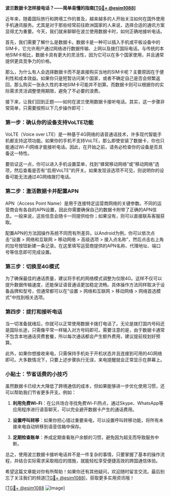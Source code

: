 **波兰数据卡怎样接电话？——简单易懂的指南[[TG💪+ @esim1088](https://t.me/s/esim1088)]**

近年来，随着国际旅行和跨境工作的普及，越来越多的人开始关注如何在国外使用手机通讯服务。尤其是对于那些经常前往欧洲国家的人来说，选择合适的通讯方案显得尤为重要。今天，我们就来聊聊在波兰使用数据卡时，如何正确地接听电话。

首先，我们需要了解什么是数据卡。数据卡是一种可以插入手机或平板设备中的SIM卡，它允许用户通过网络进行数据传输、上网以及拨打国际电话。与传统的本地SIM卡相比，数据卡具有更大的灵活性，因为它可以在多个国家使用，并且通常提供更具竞争力的价格。

那么，为什么有人会选择数据卡而不是直接购买当地的SIM卡呢？主要原因在于便利性和成本效益。如果你只是短暂访问某个国家，或者不确定自己是否会频繁返回，那么购买一张永久性的本地SIM卡可能并不划算。而数据卡则可以根据你的实际需求灵活调整使用期限，避免了不必要的浪费。

接下来，让我们回到正题——如何在波兰使用数据卡接听电话。其实，这一步骤非常简单，只需要按照以下几步操作即可：

### 第一步：确认你的设备支持VoLTE功能

VoLTE（Voice over LTE）是一种基于4G网络的语音通话技术，许多现代智能手机都支持这项功能。如果你的手机不支持VoLTE，那么即使安装了数据卡，你也只能通过Wi-Fi网络才能接听电话。因此，在开始之前，请务必检查你的设备是否具备这一特性。

要验证这一点，你可以进入手机设置菜单，找到“蜂窝移动网络”或“移动网络”选项，然后查看是否有“启用VoLTE”的开关。如果发现该选项不可见，则说明你的设备可能无法通过4G网络拨打电话。

### 第二步：激活数据卡并配置APN

APN（Access Point Name）是用于连接特定运营商网络的关键参数。不同的运营商会有各自的APN设置，因此你需要确保自己的数据卡附带了正确的APN信息。一般来说，这些信息会随卡一同提供给你；如果没有，则可以直接联系客服获取。

配置APN的方法因操作系统不同而有所差异。以Android为例，你可以依次点击“设置 > 网络和互联网 > 移动网络 > 高级选项 > 接入点名称”，然后点击右上角的加号按钮新建一条记录。在这里填写运营商提供的APN名称、代理地址、端口号等信息即可完成设置。

### 第三步：切换至4G模式

为了确保最佳的通话质量，建议将手机的网络模式调整为仅限4G。这样不仅可以提升数据传输速度，还能保证语音通话更加稳定流畅。具体操作方法同样取决于设备品牌和型号，但通常都可以在“设置 > 网络和互联网 > 移动网络 > 网络首选模式”中找到相关选项。

### 第四步：拨打和接听电话

当一切准备就绪后，你就可以正常使用数据卡拨打电话了。无论是拨打国内号码还是国际长途，只需像平常一样输入对方号码即可。需要注意的是，由于数据卡通常不包含本地通话资费套餐，所以每次通话都会产生额外费用，建议提前规划好预算。

此外，如果你想接收来电，只需保持手机处于开机状态并且连接到可用的4G网络即可。大多数情况下，只要上述步骤执行无误，来电提醒就会正常显示在屏幕上。

### 小贴士：节省话费的小技巧

虽然数据卡已经大大降低了跨境通信的成本，但如果能够进一步优化使用习惯，还可以帮助我们节省更多开支。例如：

1. **利用免费Wi-Fi**：在公共场合寻找免费Wi-Fi热点，通过Skype、WhatsApp等应用程序进行语音聊天，可以完全避开数据卡产生的通话费用。
   
2. **设置呼叫转移**：如果你担心错过重要来电，可以设置呼叫转移功能，将所有未接来电自动转移到语音信箱中保存。

3. **定期检查账单**：养成定期查看账户余额的习惯，避免因为超支而导致服务中断。

总之，使用波兰数据卡接听电话并不是一件复杂的事情，只要掌握了基本的操作流程，并结合实际需求采取相应的措施，就能轻松享受便捷高效的跨国通信体验。

希望这篇文章能对你有所帮助！如果你还有其他疑问，欢迎随时留言交流。最后别忘了关注我们的频道[[TG💪+ @esim1088](https://t.me/s/esim1088)]，获取更多实用资讯哦！

[[TG💪+ @esim1088](https://t.me/s/esim1088) ![Image](https://i.postimg.cc/4NQfJmqS/Snipaste-2025-05-13-00-14-12.png)]